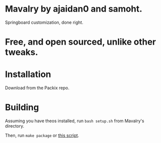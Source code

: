 # Mavalry by ajaidan0 and samoht.
 Springboard customization, done right.

# Free, and open sourced, unlike other tweaks.

# Installation

Download from the Packix repo.

# Building

Assuming you have theos installed, run ```bash setup.sh``` from Mavalry's directory.

Then, run ```make package``` or [this script](https://github.com/samoht9277/mpi).
